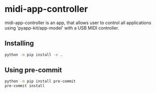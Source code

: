 # midi-app-controller
midi-app-controller is an app, that allows user to control all applications using 'pyapp-kit/app-model' with a USB MIDI controller.

## Installing
```sh
python -m pip install -e .
```

## Using pre-commit
```sh
python -m pip install pre-commit
pre-commit install
```
